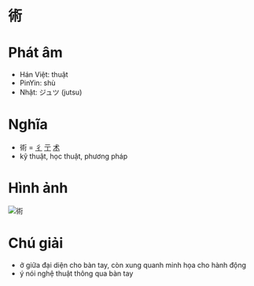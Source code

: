 # 術

# Phát âm
+ Hán Việt: thuật
+ PinYin: shù
+ Nhật: ジュツ (jutsu)

# Nghĩa
+ 術 = [彳](彳.md) [亍](亍.md) [术](术.md)
+ kỹ thuật, học thuật, phương pháp

# Hình ảnh
![術](../img/術.png)

# Chú giải
+ ở giữa đại diện cho bàn tay, còn xung quanh minh họa cho hành động
+ ý nói nghệ thuật thông qua bàn tay

<script>window.HANZI_FIELD='術';</script>